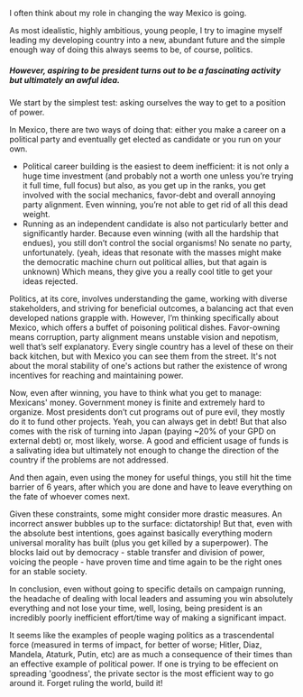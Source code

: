I often think about my role in changing the way Mexico is going. 

As most idealistic, highly ambitious, young people, I try to imagine myself leading my developing country into a new, abundant future and the simple enough way of doing this always seems to be, of course, politics. 

##### However, aspiring to be president turns out to be a fascinating activity but ultimately an awful idea.

We start by the simplest test: asking ourselves the way to get to a position of power. 

In Mexico, there are two ways of doing that: either you make a career on a political party and eventually get elected as candidate or you run on your own. 

- Political career building is the easiest to deem inefficient: it is not only a huge time investment (and probably not a worth one unless you’re trying it full time, full focus) but also, as you get up in the ranks, you get involved with the social mechanics, favor-debt and overall annoying party alignment. Even winning, you’re not able to get rid of all this dead weight.
- Running as an independent candidate is also not particularly better and significantly harder. Because even winning (with all the hardship that endues), you still don’t control the social organisms! No senate no party, unfortunately. (yeah, ideas that resonate with the masses might make the democratic machine churn out political allies, but that again is unknown) Which means, they give you a really cool title to get your ideas rejected.

Politics, at its core, involves understanding the game, working with diverse stakeholders, and striving for beneficial outcomes, a balancing act that even developed nations grapple with.
However, I’m thinking specifically about Mexico, which offers a buffet of poisoning political dishes. Favor-owning means corruption, party alignment means unstable vision and nepotism, well that’s self explanatory. Every single country has a level of these on their back kitchen, but with Mexico you can see them from the street. It's not about the moral stability of one's actions but rather the existence of wrong incentives for reaching and maintaining power.

Now, even after winning, you have to think what you get to manage: Mexicans' money. Government money is finite and extremely hard to organize. Most presidents don’t cut programs out of pure evil, they mostly do it to fund other projects. Yeah, you can always get in debt! But that also comes with the risk of turning into Japan (paying ~20% of your GPD on external debt) or, most likely, worse. A good and efficient usage of funds is a salivating idea but ultimately not enough to change the direction of the country if the problems are not addressed.

And then again, even using the money for useful things, you still hit the time barrier of 6 years, after which you are done and have to leave everything on the fate of whoever comes next. 

Given these constraints, some might consider more drastic measures. An incorrect answer bubbles up to the surface: dictatorship! But that, even with the absolute best intentions, goes against basically everything modern universal morality has built (plus you get killed by a superpower). The blocks laid out by democracy - stable transfer and division of power, voicing the people - have proven time and time again to be the right ones for an stable society.

In conclusion, even without going to specific details on campaign running, the headache of dealing with local leaders and assuming you win absolutely everything and not lose your time, well, losing, being president is an incredibly poorly inefficient effort/time way of making a significant impact.

It seems like the examples of people waging politics as a trascendental force (measured in terms of impact, for better of worse; Hitler, Diaz, Mandela, Ataturk, Putin, etc) are as much a consequence of their times than an effective example of political power. If one is trying to be effecient on spreading 'goodness', the private sector is the most efficient way to go around it. Forget ruling the world, build it! 
